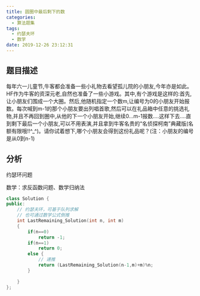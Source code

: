 ```yaml
---
title: 圆圈中最后剩下的数
categories:
  - 算法题集
tags:
  - 约瑟夫环
  - 数学
date: 2019-12-26 23:12:31
---
```


## 题目描述
每年六一儿童节,牛客都会准备一些小礼物去看望孤儿院的小朋友,今年亦是如此。HF作为牛客的资深元老,自然也准备了一些小游戏。其中,有个游戏是这样的:首先,让小朋友们围成一个大圈。然后,他随机指定一个数m,让编号为0的小朋友开始报数。每次喊到m-1的那个小朋友要出列唱首歌,然后可以在礼品箱中任意的挑选礼物,并且不再回到圈中,从他的下一个小朋友开始,继续0...m-1报数....这样下去....直到剩下最后一个小朋友,可以不用表演,并且拿到牛客名贵的“名侦探柯南”典藏版(名额有限哦!!^_^)。请你试着想下,哪个小朋友会得到这份礼品呢？(注：小朋友的编号是从0到n-1)

## 分析
约瑟环问题

数学：求反函数问题、数学归纳法

```C++
class Solution {
public:
    // 约瑟夫环，可基于队列求解
    // 也可通过数学公式倒推
    int LastRemaining_Solution(int n, int m)
    {
        if(n==0)
            return -1;
        if(n==1)
            return 0;
        else {
            // 递推
            return (LastRemaining_Solution(n-1,m)+m)%n;
        }
            
    }
};
```